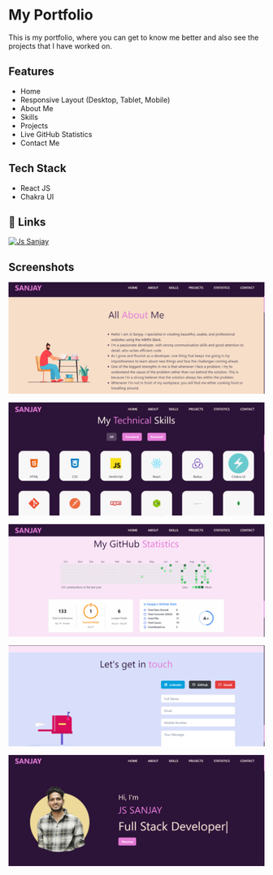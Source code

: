 # My Portfolio

This is my portfolio, where you can get to know me better and also see the projects that I have worked on.


## Features

- Home
- Responsive Layout (Desktop, Tablet, Mobile)
- About Me
- Skills
- Projects
- Live GitHub Statistics
- Contact Me


## Tech Stack

- React JS
- Chakra UI


## 🔗 Links
[![Js Sanjay](https://img.shields.io/badge/Js_Sanjay-000?style=for-the-badge&logo=ko-fi&logoColor=white)](https://sanj1997.github.io/)


## Screenshots

![App Screenshot](/Images/Screenshot%20(224).png)

![App Screenshot](/Images/Screenshot%20(225).png)

![App Screenshot](/Images/Screenshot%20(226).png)

![App Screenshot](/Images/Screenshot%20(227).png)

![App Screenshot](/Images/Screenshot%20(228).png)

